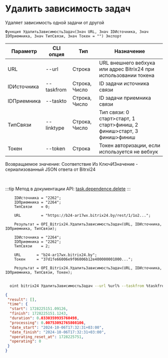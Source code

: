 ﻿---
sidebar_position: 24
---

# Удалить зависимость задач
 Удаляет зависимость одной задачи от другой



`Функция УдалитьЗависимостьЗадач(Знач URL, Знач IDИсточника, Знач IDПриемника, Знач ТипСвязи, Знач Токен = "") Экспорт`

  | Параметр | CLI опция | Тип | Назначение |
  |-|-|-|-|
  | URL | --url | Строка | URL внешнего вебхука или адрес Bitrix24 при использовании токена |
  | IDИсточника | --taskfrom | Строка, Число | ID задачи источника связи |
  | IDПриемника | --taskto | Строка, Число | ID задачи приемника связи |
  | ТипСвязи | --linktype | Строка, Число | Тип связи: 0 старт>старт, 1 старт>финиш, 2 финиш>старт, 3 финиш>финиш |
  | Токен | --token | Строка | Токен авторизации, если используется не вебхук |

  
  Возвращаемое значение:   Соответствие Из КлючИЗначение - сериализованный JSON ответа от Bitrxi24

<br/>

:::tip
Метод в документации API: [task.dependence.delete](https://dev.1c-bitrix.ru/rest_help/tasks/task/dependence/task_dependence_delete.php)
:::
<br/>


```bsl title="Пример кода"
    IDИсточника = "2262";
    IDПриемника = "2264";
    ТипСвязи    = 0;

    URL         = "https://b24-ar17wx.bitrix24.by/rest/1/1o2...";

    Результат = OPI_Bitrix24.УдалитьЗависимостьЗадач(URL, IDИсточника, IDПриемника, ТипСвязи);

    IDИсточника = "2264";
    IDПриемника = "2262";
    ТипСвязи    = 2;

    URL       = "b24-ar17wx.bitrix24.by";
    Токен     = "37d1fe66006e9f06006b12e400000001000...";

    Результат = OPI_Bitrix24.УдалитьЗависимостьЗадач(URL, IDИсточника, IDПриемника, ТипСвязи, Токен);
```



```sh title="Пример команды CLI"
    
  oint bitrix24 УдалитьЗависимостьЗадач --url %url% --taskfrom %taskfrom% --taskto %taskto% --linktype %linktype% --token %token%

```

```json title="Результат"
{
 "result": [],
 "time": {
  "start": 1728225151.09126,
  "finish": 1728225151.1243,
  "duration": 0.0330359935760498,
  "processing": 0.00753092765808106,
  "date_start": "2024-10-06T17:32:31+03:00",
  "date_finish": "2024-10-06T17:32:31+03:00",
  "operating_reset_at": 1728225751,
  "operating": 0
 }
}
```
